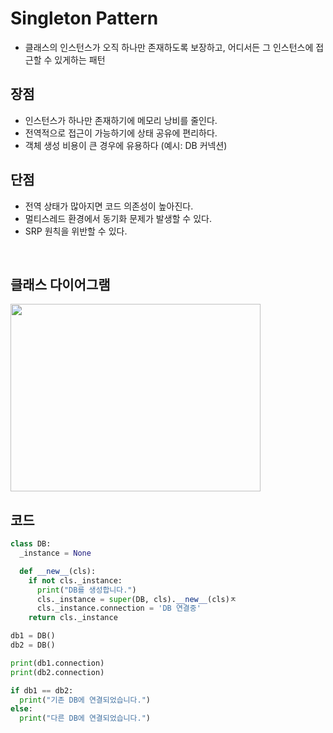 # Singleton Pattern

- 클래스의 인스턴스가 오직 하나만 존재하도록 보장하고, 어디서든 그 인스턴스에 접근할 수 있게하는 패턴

## 장점

- 인스턴스가 하나만 존재하기에 메모리 낭비를 줄인다.
- 전역적으로 접근이 가능하기에 상태 공유에 편리하다.
- 객체 생성 비용이 큰 경우에 유용하다 (예시: DB 커넥션)

## 단점

- 전역 상태가 많아지면 코드 의존성이 높아진다.
- 멀티스레드 환경에서 동기화 문제가 발생할 수 있다.
- SRP 원칙을 위반할 수 있다.

<br>

## 클래스 다이어그램

<img
  src="/Users/macintosh/Design_Pattern/img/singleton.png"
  width="400"
  height="300"
/>

## 코드

```py
class DB:
  _instance = None

  def __new__(cls):
    if not cls._instance:
      print("DB를 생성합니다.")
      cls._instance = super(DB, cls).__new__(cls)ㅈ
      cls._instance.connection = 'DB 연결중'
    return cls._instance

db1 = DB()
db2 = DB()

print(db1.connection)
print(db2.connection)

if db1 == db2:
  print("기존 DB에 연결되었습니다.")
else:
  print("다른 DB에 연결되었습니다.")
```
